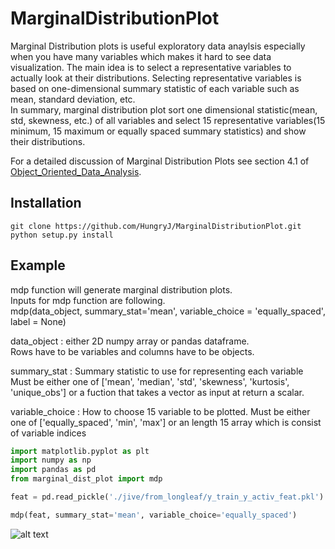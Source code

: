 # MarginalDistributionPlot

Marginal Distribution plots is useful exploratory data anaylsis especially when you have many variables which makes it hard to see data visualization. The main idea is to select a representative variables to actually look at their distributions. Selecting representative variables is based on one-dimensional summary statistic of each variable such as mean, standard deviation, etc.  
In summary, marginal distribution plot sort one dimensional statistic(mean, std, skewness, etc.) of all variables and select 15 representative variables(15 minimum, 15 maximum or equally spaced summary statistics) and show their distributions. 

For a detailed discussion of Marginal Distribution Plots see section 4.1 of [Object_Oriented_Data_Analysis](https://marronwebfiles.sites.oasis.unc.edu/Teaching/OODA-STOR881-Fall2019/OODAbookV10tempAug15.pdf).

## Installation

```
git clone https://github.com/HungryJ/MarginalDistributionPlot.git
python setup.py install
```

## Example
mdp function will generate marginal distribution plots.  
Inputs for mdp function are following.  
mdp(data_object, summary_stat='mean', variable_choice = 'equally_spaced', label = None)  

data_object : either 2D numpy array or pandas dataframe.  
Rows have to be variables and columns have to be objects.  

summary_stat : Summary statistic to use for representing each variable
Must be either one of ['mean', 'median', 'std', 'skewness', 'kurtosis', 'unique_obs'] or a fuction that takes a vector as input at return a scalar. 

variable_choice : How to choose 15 variable to be plotted.
Must be either one of ['equally_spaced', 'min', 'max'] or an length 15 array which is consist of variable indices 

```python
import matplotlib.pyplot as plt
import numpy as np
import pandas as pd
from marginal_dist_plot import mdp

feat = pd.read_pickle('./jive/from_longleaf/y_train_y_activ_feat.pkl')

mdp(feat, summary_stat='mean', variable_choice='equally_spaced')
```

![alt text](https://github.com/HungryJ/images/example1.png "Logo Title Text 1")
